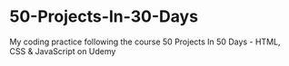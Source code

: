 # 50-Projects-In-30-Days
My coding practice following the course 50 Projects In 50 Days - HTML, CSS & JavaScript on Udemy
